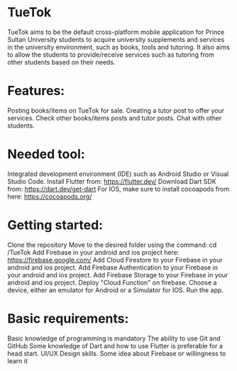 # TueTok
TueTok aims to be the default cross-platform mobile application for Prince Sultan University students to acquire university supplements and services in the university environment, such as books, tools and tutoring. It also aims to allow the students to provide/receive services such as tutoring from other students based on their needs.

# Features:
Posting books/items on TueTok for sale.
Creating a tutor post to offer your services.
Check other books/items posts and tutor posts.
Chat with other students.

# Needed tool:
Integrated development environment (IDE) such as Android Studio or Visual Studio Code.
Install Flutter from: https://flutter.dev/
Download Dart SDK from: https://dart.dev/get-dart
For IOS, make sure to install cocoapods from here: https://cocoapods.org/

# Getting started:
Clone the repository
Move to the desired folder using the command: cd /TueTok
Add Firebase in your android and ios project here: https://firebase.google.com/
Add Cloud Firestore to your Firebase in your android and ios project.
Add  Firebase Authentication to your Firebase in your android and ios project.
Add Firebase Storage to your Firebase in your android and ios project.
Deploy "Cloud Function" on firebase.
Choose a device, either an emulator for Android or a Simulator for IOS.
Run the app.

# Basic requirements:
Basic knowledge of programming is mandatory
The ability to use Git and GitHub
Some knowledge of Dart and how to use Flutter is preferable for a head start.
UI/UX Design skills.
Some idea about Firebase or willingness to learn it
